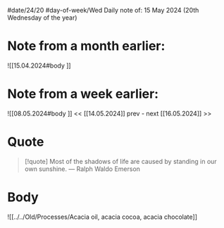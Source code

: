 
#date/24/20
#day-of-week/Wed
Daily note of: 15 May 2024 (20th Wednesday of the year)

# Note from a month earlier:
![[15.04.2024#body ]]

# Note from a week earlier:
![[08.05.2024#body ]]
 << [[14.05.2024]] prev - next [[16.05.2024]] >>
# Quote

> [!quote] Most of the shadows of life are caused by standing in our own sunshine.
> — Ralph Waldo Emerson
# Body

![[../../Old/Processes/Acacia oil, acacia cocoa, acacia chocolate]]